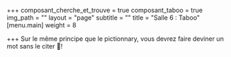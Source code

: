 +++
composant_cherche_et_trouve = true
composant_taboo = true
img_path = ""
layout = "page"
subtitle = ""
title = "Salle 6 : Taboo"
[menu.main]
weight = 8

+++
Sur le même principe que le pictionnary, vous devrez faire deviner un mot sans le citer 🤫!